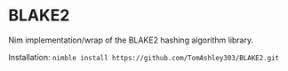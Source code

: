 # BLAKE2
Nim implementation/wrap of the BLAKE2 hashing algorithm library.

Installation: `nimble install https://github.com/TomAshley303/BLAKE2.git`
